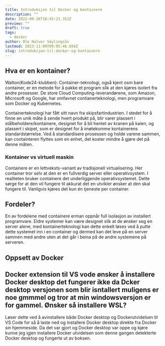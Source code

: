 ```yaml
---
title: Introduksjon til Docker og kontainere
description: ""
date: 2022-09-26T16:43:21.351Z
preview: ""
draft: true
tags:
  - docker
author: Ole Halvor Smylingsås
lastmod: 2023-11-09T09:05:46.656Z
slug: introduksjon-til-docker-og-kontainere
---
```


<!--more-->
## Hva er en kontainer?
Walton(Kode24-klubben): Container-teknologi, også kjent osm bare container, er en metode for å pakke et program slik at den kjøres isolert fra andre prosesser. De store Cloud Computing-leverandørene, som Amazon, Microsoft og Google, har omfavnet contianerteknologi, men programvare som Docker og Kubernetes.

Containerteknologi har fått sitt navn fra skipsfartindustrien. I stedet for å finne en unik måte å sende hvert produkt på, blir varer plassert i stålbeholdere/kontainere, designet for å bli hentet av kranen på kaien, og plassert i skipet, som er designet for å imøtekomme kontainerens standardstørrelse. Ved å standardisere prosessen og holde varene sammen, kan containteren flyttes som en enhet, det koster mindre å gjøre det på denne måten.

### Kontainer vs virtuell maskin
Containere er en lettveksts-variant av tradisjonell virtualisering. Her container tror selv at den er en fullverdig server eller operativsystem. I realiteten bruker containere det underliggende operativsystemet. Dette sørge for at den vil fungere til akkurat det en utvikler ønsker at den skal fungere til. Vanligvis kjøres det kun én tjeneste per container.

## Fordeler?
En av fordelene med containere erman oppnår full isolasjon av installert programvare. Eldre systemer kan være designet slik at de ønsker seg en server alene, med kontainerteknologi kan dette enkelt løses ved å putte dette systemet inn i en container og dermed kan det leve på en server sammen med andre uten at det går i beina på de andre systemene på serveren.


## Oppsett av Docker

## Docker extension til VS vode  ønsker å installere Docker desktop det fungerer ikke da Dcker desktop versjonen som blir isntallert muligens er noe gmmmel og tror at min windowsversjon er for gammel. Ønsker så installere WSL?

Løser dette ved å avinstallere både Docker desktop og Dockerutvidelsen til VS Code for så å laste ned og installere Docker desktop direkte fra Docker sin hjemmeside. Da det var gjort og Docker desktop var oppe og kjøre kunne jeg igjen installere Docker utvidelsen som denne gangen detekterte Docker desktop og fungerte ut av boksen.